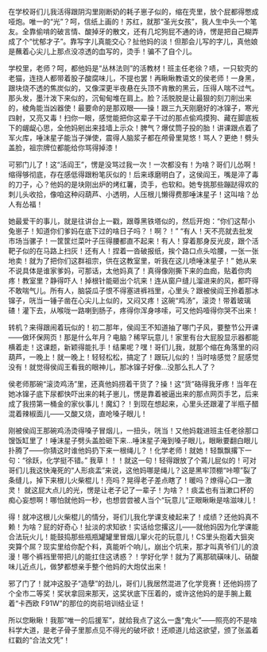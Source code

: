 在学校哥们儿我活得跟阴沟里刚断奶的耗子崽子似的，缩在壳里，放个屁都得憋成哑炮。唯一的“光”？呵，信纸上画的！苏红，就那“圣光女孩”，我人生中头一个笔友。全靠偷啃的破言情、酸掉牙的散文，还有几坨狗屁不通的诗，愣是把自己糊弄成了个“忧郁才子”。靠写字儿真能交心？扯他妈的淡！但那会儿写的字儿，真他娘是蘸着心尖儿上那点没凉透的血写的，烫手！骗不了自个儿。

学校里，老师？呵，都他妈是“丛林法则”的活教材！班主任老徐？啧，一只软壳的老猫，连挠人都带着股子酸腐味儿，不提也罢！再瞅瞅教语文的侯老师！一身黑，跟块烧不透的焦炭似的，又像深更半夜悬在头顶不肯散的黑云，压得人喘不过气。那头发，墨汁泼下来似的，沉甸甸堆在肩上。脸？活脱脱是让最狠的刻刀削出来的，棱角能当凶器使！最要命的是那双眼——操！跟三九天刚磨好的冰镩子，寒光四射，又亮又毒！扫你一眼，感觉能把你这辈子干过的那点偷鸡摸狗、藏在脚底板下的龌龊心思，全他妈剜出来挂墙上示众！脾气？爆仗筒子投的胎！讲课跟点着了军火库，唾沫星子能当子弹使，震得人脑浆子都在颅骨里晃悠！骂人？更绝！劈头盖脸，祖宗牌位都能给你骂得掉漆！

 可邪门儿了！这“活阎王”，愣是没骂过我一次！一次都没有！为啥？哥们儿怂啊！缩得够彻底，存在感低得跟粉笔灰似的！后来琢磨明白了，这侯阎王，嘴是淬了毒的刀子，心？他妈的是块刚出炉的烤红薯，烫手，也软和。她专挑那些蹦跶得欢的刺儿头收拾，像咱这种闷葫芦、小透明，人压根儿懒得费那唾沫星子！这叫啥？怂人有怂福！

她最爱干的事儿，就是往讲台上一戳，跟尊黑铁塔似的，然后开炮：“你们这帮小兔崽子！知道你们爹妈在底下过的啥日子吗？！啊？！”  “有人！天不亮就去批发市场当骡子！一筐筐烂菜叶子压得腰都直不起来！有人！穿着那身反光皮，跟个活靶子似的在马路上扫灰！还有人！捏着一沓破报纸，挨个路口点头哈腰，一张一张地卖！就为了把你们这群祖宗，供在这教室里，听我在这儿喷唾沫星子！” 她从来不说具体是谁家爹妈，可那话，太他妈真了！真得像刚撕下来的血痂，贴着你肉疼！教室里？静得吓人！掉根针能砸出个坑来！连从窗户缝儿溜进来的风，都吓得不敢喘气儿。所有人，脑袋瓜子恨不得塞进裤裆里，心里头？跟被侯阎王拎着那冰镩子，咣当一锤子凿在心尖儿上似的，又闷又疼！这碗“鸡汤”，滚烫！带着玻璃碴！灌下去，从喉咙一路喇到肠子，疼得你浑身哆嗦，可又他妈噎得你哭不出来！

转机？来得跟闹着玩似的！初二那年，侯阎王不知道抽了哪门子风，要整节公开课——做环保网页！那是什么年月？电脑？稀罕玩意儿！家里有台大屁股显示器都能横着走！这课题，新颖得能扎手！结果呢？嘿！哥们儿我，就那个缩在角落里的闷葫芦，一晚上！就一晚上！轻轻松松，搞定了！跟玩儿似的！当时啥感觉？屁感觉没有！就觉得侯阎王看我的眼神儿，那冰镩子好像…没那么扎人了？

侯老师那碗“滚烫鸡汤”里，还真他妈捞着干货了？操！这“货”硌得我牙疼！当年在她冰镩子底下尿都快吓出来的耗子崽儿，愣是靠着被逼出来的那点网页手艺，后来成了我捞第一桶金的家伙事儿！魔幻？！到现在想起来，心里头还跟灌了半瓶子醋混着辣椒面儿——又酸又烧，直呛嗓子眼儿！

 刚被侯阎王那碗鸡汤烫得嗓子冒烟儿，一扭头，咣当！又他妈栽进班主任老徐那口馊饭缸里了！唾沫星子劈头盖脸砸下来...唾沫星子淹到嗓子眼儿，眼瞅要翻白眼儿扑腾了——你猜这时谁他妈扔下来一根绳儿？！化学老师！就她！轻飘飘撂下一句：“徐跃，化学挺不错。” 我草！！！就这一句！轻得跟放了个蔫儿屁似的！可对哥们儿我这快淹死的“人形痰盂”来说，这他妈哪是绳儿？这是黑牢顶棚“咔嚓”裂了条缝儿，掉下来根儿火柴棍儿！亮吗？晃得老子差点瞎了！暖吗？燎得心口一激灵！ 就这屁大点儿的光，愣是让老子记了一辈子！为啥？！痰盂也有当漱口杯的痴心妄想啊！哪怕就他妈一秒，也想尝尝被人当个“玩意儿”正眼瞅瞅是啥滋味儿！

得！就冲这根儿火柴棍儿的情分，哥们儿我化学课支棱起来了！成绩？还他妈真不赖！为啥？屁的好奇心！扯淡的求知欲！实话给您撂这儿——就他妈因为化学课能合法玩火儿！能鼓捣那些瓶瓶罐罐里冒烟儿窜火花的玩意儿！CS里头抱着大狙突突算个屌？现实里给你配个料，真能听个响儿，崩出个坑来，那才叫真爷们儿的浪漫！哪个裤裆里带把儿的能扛住这诱惑？！学好化学！就为了离那硫磺味儿、硝酸味儿近点儿，做梦都想亲手整个他妈的大炮仗出来！

邪了门了！就冲这股子“造孽”的劲儿，哥们儿我居然混进了化学竞赛！还他妈捞了个全市二等奖！奖状拿回来那天，这奖状底下压着的，或许这他妈的是手腕上戴着“卡西欧 F91W”的那位的岗前培训结业证！

所以您瞅瞅！我那“唯一的后援军”，就给我点了这么一盏“鬼火”——照亮的不是啥科学大道，是老子骨子里那点见不得光的破坏欲！还顺道儿给这欲望，颁了张盖着红戳的“合法文凭”！
